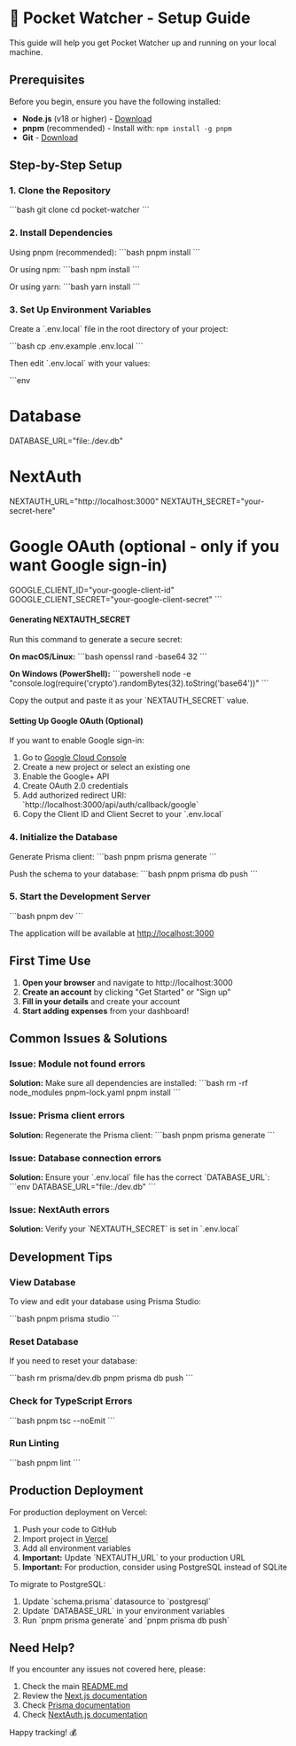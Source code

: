 # 🚀 Pocket Watcher - Setup Guide

This guide will help you get Pocket Watcher up and running on your local machine.

## Prerequisites

Before you begin, ensure you have the following installed:

- **Node.js** (v18 or higher) - [Download](https://nodejs.org/)
- **pnpm** (recommended) - Install with: `npm install -g pnpm`
- **Git** - [Download](https://git-scm.com/)

## Step-by-Step Setup

### 1. Clone the Repository

\`\`\`bash
git clone <your-repository-url>
cd pocket-watcher
\`\`\`

### 2. Install Dependencies

Using pnpm (recommended):
\`\`\`bash
pnpm install
\`\`\`

Or using npm:
\`\`\`bash
npm install
\`\`\`

Or using yarn:
\`\`\`bash
yarn install
\`\`\`

### 3. Set Up Environment Variables

Create a \`.env.local\` file in the root directory of your project:

\`\`\`bash
cp .env.example .env.local
\`\`\`

Then edit \`.env.local\` with your values:

\`\`\`env
# Database
DATABASE_URL="file:./dev.db"

# NextAuth
NEXTAUTH_URL="http://localhost:3000"
NEXTAUTH_SECRET="your-secret-here"

# Google OAuth (optional - only if you want Google sign-in)
GOOGLE_CLIENT_ID="your-google-client-id"
GOOGLE_CLIENT_SECRET="your-google-client-secret"
\`\`\`

#### Generating NEXTAUTH_SECRET

Run this command to generate a secure secret:

**On macOS/Linux:**
\`\`\`bash
openssl rand -base64 32
\`\`\`

**On Windows (PowerShell):**
\`\`\`powershell
node -e "console.log(require('crypto').randomBytes(32).toString('base64'))"
\`\`\`

Copy the output and paste it as your \`NEXTAUTH_SECRET\` value.

#### Setting Up Google OAuth (Optional)

If you want to enable Google sign-in:

1. Go to [Google Cloud Console](https://console.cloud.google.com/)
2. Create a new project or select an existing one
3. Enable the Google+ API
4. Create OAuth 2.0 credentials
5. Add authorized redirect URI: \`http://localhost:3000/api/auth/callback/google\`
6. Copy the Client ID and Client Secret to your \`.env.local\`

### 4. Initialize the Database

Generate Prisma client:
\`\`\`bash
pnpm prisma generate
\`\`\`

Push the schema to your database:
\`\`\`bash
pnpm prisma db push
\`\`\`

### 5. Start the Development Server

\`\`\`bash
pnpm dev
\`\`\`

The application will be available at [http://localhost:3000](http://localhost:3000)

## First Time Use

1. **Open your browser** and navigate to http://localhost:3000
2. **Create an account** by clicking "Get Started" or "Sign up"
3. **Fill in your details** and create your account
4. **Start adding expenses** from your dashboard!

## Common Issues & Solutions

### Issue: Module not found errors

**Solution:** Make sure all dependencies are installed:
\`\`\`bash
rm -rf node_modules pnpm-lock.yaml
pnpm install
\`\`\`

### Issue: Prisma client errors

**Solution:** Regenerate the Prisma client:
\`\`\`bash
pnpm prisma generate
\`\`\`

### Issue: Database connection errors

**Solution:** Ensure your \`.env.local\` file has the correct \`DATABASE_URL\`:
\`\`\`env
DATABASE_URL="file:./dev.db"
\`\`\`

### Issue: NextAuth errors

**Solution:** Verify your \`NEXTAUTH_SECRET\` is set in \`.env.local\`

## Development Tips

### View Database

To view and edit your database using Prisma Studio:

\`\`\`bash
pnpm prisma studio
\`\`\`

### Reset Database

If you need to reset your database:

\`\`\`bash
rm prisma/dev.db
pnpm prisma db push
\`\`\`

### Check for TypeScript Errors

\`\`\`bash
pnpm tsc --noEmit
\`\`\`

### Run Linting

\`\`\`bash
pnpm lint
\`\`\`

## Production Deployment

For production deployment on Vercel:

1. Push your code to GitHub
2. Import project in [Vercel](https://vercel.com)
3. Add all environment variables
4. **Important:** Update \`NEXTAUTH_URL\` to your production URL
5. **Important:** For production, consider using PostgreSQL instead of SQLite

To migrate to PostgreSQL:
1. Update \`schema.prisma\` datasource to \`postgresql\`
2. Update \`DATABASE_URL\` in your environment variables
3. Run \`pnpm prisma generate\` and \`pnpm prisma db push\`

## Need Help?

If you encounter any issues not covered here, please:

1. Check the main [README.md](README.md)
2. Review the [Next.js documentation](https://nextjs.org/docs)
3. Check [Prisma documentation](https://www.prisma.io/docs)
4. Check [NextAuth.js documentation](https://next-auth.js.org/)

Happy tracking! 💰

